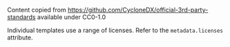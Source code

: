 Content copied from https://github.com/CycloneDX/official-3rd-party-standards available under CC0-1.0

Individual templates use a range of licenses. Refer to the `metadata.licenses` attribute.
